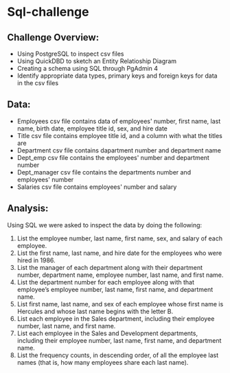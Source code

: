 # Sql-challenge

## Challenge Overview:
- Using PostgreSQL to inspect csv files
- Using QuickDBD to sketch an Entity Relatioship Diagram
- Creating a schema using SQL through PgAdmin 4
- Identify appropriate data types, primary keys and foreign keys for data in the csv files

## Data:
- Employees csv file contains data of employees' number, first name, last name, birth date, employee title id, sex, and hire date
- Title csv file contains employee title id, and a column with what the titles are
- Department csv file contains dapartment number and department name
- Dept_emp csv file contains the employees' number and department number
- Dept_manager csv file contains the departments number and employees' number
- Salaries csv file contains employees' number and salary 

## Analysis:
Using SQL we were asked to inspect the data by doing the following:
1. List the employee number, last name, first name, sex, and salary of each employee.
2. List the first name, last name, and hire date for the employees who were hired in 1986.
3. List the manager of each department along with their department number, department name, employee number, last name, and first name.
4. List the department number for each employee along with that employee’s employee number, last name, first name, and department name.
5. List first name, last name, and sex of each employee whose first name is Hercules and whose last name begins with the letter B.
6. List each employee in the Sales department, including their employee number, last name, and first name.
7. List each employee in the Sales and Development departments, including their employee number, last name, first name, and department name.
8. List the frequency counts, in descending order, of all the employee last names (that is, how many employees share each last name).
